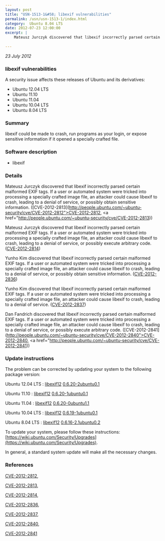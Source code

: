 ```yaml
---
layout: post
title: "USN-1513-1&#58; libexif vulnerabilities"
permalink: /usn/usn-1513-1/index.html
category:  Ubuntu 8.04 LTS
date: 2012-07-23 12:00:00
excerpt: |
    Mateusz Jurczyk discovered that libexif incorrectly parsed certain malformed EXIF tags. If a user or automated system were tricked into processing a specially crafted image file, an attacker could cause libexif to crash, leading to a denial of service, or possibly obtain sensitive information. ([CVE-2012-2813](http://people.ubuntu.com/~ubuntu-security/cve/CVE-2012-2812">CVE-2012-2812</a>, <a href="http://people.ubuntu.com/~ubuntu-security/cve/CVE-2012-2813))
    
--- 
```

 
 

*23 July 2012*

### libexif vulnerabilities

A security issue affects these releases of Ubuntu and its derivatives:

* Ubuntu 12.04 LTS
* Ubuntu 11.10
* Ubuntu 11.04
* Ubuntu 10.04 LTS
* Ubuntu 8.04 LTS

### Summary

libexif could be made to crash, run programs as your login, or expose sensitive information if it opened a specially crafted file.

### Software description

* libexif 

### Details

Mateusz Jurczyk discovered that libexif incorrectly parsed certain malformed EXIF tags. If a user or automated system were tricked into processing a specially crafted image file, an attacker could cause libexif to crash, leading to a denial of service, or possibly obtain sensitive information. ([CVE-2012-2813](http://people.ubuntu.com/~ubuntu-security/cve/CVE-2012-2812">CVE-2012-2812</a>, <a href="http://people.ubuntu.com/~ubuntu-security/cve/CVE-2012-2813))

Mateusz Jurczyk discovered that libexif incorrectly parsed certain malformed EXIF tags. If a user or automated system were tricked into processing a specially crafted image file, an attacker could cause libexif to crash, leading to a denial of service, or possibly execute arbitrary code. ([CVE-2012-2814](http://people.ubuntu.com/~ubuntu-security/cve/CVE-2012-2814))

Yunho Kim discovered that libexif incorrectly parsed certain malformed EXIF tags. If a user or automated system were tricked into processing a specially crafted image file, an attacker could cause libexif to crash, leading to a denial of service, or possibly obtain sensitive information. ([CVE-2012-2836](http://people.ubuntu.com/~ubuntu-security/cve/CVE-2012-2836))

Yunho Kim discovered that libexif incorrectly parsed certain malformed EXIF tags. If a user or automated system were tricked into processing a specially crafted image file, an attacker could cause libexif to crash, leading to a denial of service. ([CVE-2012-2837](http://people.ubuntu.com/~ubuntu-security/cve/CVE-2012-2837))

Dan Fandrich discovered that libexif incorrectly parsed certain malformed EXIF tags. If a user or automated system were tricked into processing a specially crafted image file, an attacker could cause libexif to crash, leading to a denial of service, or possibly execute arbitrary code. ([CVE-2012-2841](http://people.ubuntu.com/~ubuntu-security/cve/CVE-2012-2840">CVE-2012-2840</a>, <a href="http://people.ubuntu.com/~ubuntu-security/cve/CVE-2012-2841)) 

### Update instructions

The problem can be corrected by updating your system to the following package version:

Ubuntu 12.04 LTS
 : [libexif12](https://launchpad.net/ubuntu/+source/libexif) <span> [0.6.20-2ubuntu0.1](https://launchpad.net/ubuntu/+source/libexif/0.6.20-2ubuntu0.1) </span> 

Ubuntu 11.10
 : [libexif12](https://launchpad.net/ubuntu/+source/libexif) <span> [0.6.20-1ubuntu0.1](https://launchpad.net/ubuntu/+source/libexif/0.6.20-1ubuntu0.1) </span> 

Ubuntu 11.04
 : [libexif12](https://launchpad.net/ubuntu/+source/libexif) <span> [0.6.20-0ubuntu1.1](https://launchpad.net/ubuntu/+source/libexif/0.6.20-0ubuntu1.1) </span> 

Ubuntu 10.04 LTS
 : [libexif12](https://launchpad.net/ubuntu/+source/libexif) <span> [0.6.19-1ubuntu0.1](https://launchpad.net/ubuntu/+source/libexif/0.6.19-1ubuntu0.1) </span> 

Ubuntu 8.04 LTS
 : [libexif12](https://launchpad.net/ubuntu/+source/libexif) <span> [0.6.16-2.1ubuntu0.2](https://launchpad.net/ubuntu/+source/libexif/0.6.16-2.1ubuntu0.2) </span> 

To update your system, please follow these instructions: [https://wiki.ubuntu.com/Security/Upgrades](https://wiki.ubuntu.com/Security/Upgrades).

In general, a standard system update will make all the necessary changes. 

### References

 
 [CVE-2012-2812](http://people.ubuntu.com/~ubuntu-security/cve/CVE-2012-2812), 

 [CVE-2012-2813](http://people.ubuntu.com/~ubuntu-security/cve/CVE-2012-2813), 

 [CVE-2012-2814](http://people.ubuntu.com/~ubuntu-security/cve/CVE-2012-2814), 

 [CVE-2012-2836](http://people.ubuntu.com/~ubuntu-security/cve/CVE-2012-2836), 

 [CVE-2012-2837](http://people.ubuntu.com/~ubuntu-security/cve/CVE-2012-2837), 

 [CVE-2012-2840](http://people.ubuntu.com/~ubuntu-security/cve/CVE-2012-2840), 

 [CVE-2012-2841](http://people.ubuntu.com/~ubuntu-security/cve/CVE-2012-2841)
 

